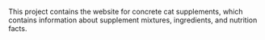 This project contains the website for concrete cat supplements, which contains information about supplement mixtures, ingredients, and nutrition facts.